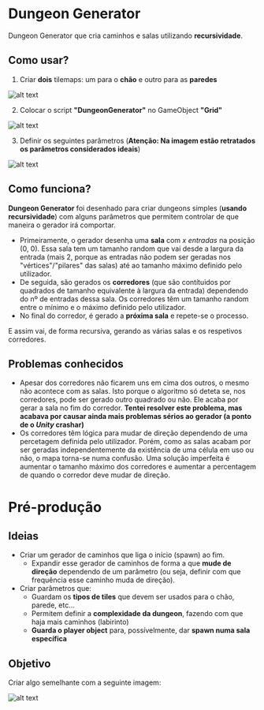 # Dungeon Generator
Dungeon Generator que cria caminhos e salas utilizando **recursividade**.
## Como usar?
1. Criar **dois** tilemaps: um para o **chão** e outro para as **paredes**

![alt text](https://media.milanote.com/p/images/1JKaqz1o5t530F/aXU/imagem.png)

2. Colocar o script **"DungeonGenerator"** no GameObject **"Grid"**

![alt text](https://media.milanote.com/p/images/1JKaw11o5t530I/dv8/imagem.png)

3. Definir os seguintes parâmetros (**Atenção: Na imagem estão retratados os parâmetros considerados ideais**)

![alt text](https://media.milanote.com/p/images/1JKati1o5t530G/QVB/imagem.png)

## Como funciona?
**Dungeon Generator** foi desenhado para criar dungeons simples (**usando recursividade**) com alguns parâmetros que permitem controlar de que maneira o gerador irá comportar.
- Primeiramente, o gerador desenha uma **sala** com *x entradas* na posição (0, 0). Essa sala tem um tamanho random que vai desde a largura da entrada (mais 2, porque as entradas não podem ser geradas nos "vértices"/"pilares" das salas) até ao tamanho máximo definido pelo utilizador.
- De seguida, são gerados os **corredores** (que são contítuidos por quadrados de tamanho equivalente à largura da entrada) dependendo do nº de entradas dessa sala. Os corredores têm um tamanho random entre o mínimo e o máximo definido pelo utilizador.
- No final do corredor, é gerado a **próxima sala** e repete-se o processo.

E assim vai, de forma recursiva, gerando as várias salas e os respetivos corredores.

## Problemas conhecidos
- Apesar dos corredores não ficarem uns em cima dos outros, o mesmo não acontece com as salas. Isto porque o algoritmo só deteta se, nos corredores, pode ser gerado outro quadrado ou não. Ele acaba por gerar a sala no fim do corredor. **Tentei resolver este problema, mas acabava por causar ainda mais problemas sérios ao gerador (a ponto de o *Unity* crashar)**
- Os corredores têm lógica para mudar de direção dependendo de uma percetagem definida pelo utilizador. Porém, como as salas acabam por ser geradas independentemente da existência de uma célula em uso ou não, o mapa torna-se numa confusão. Uma solução imperfeita é aumentar o tamanho máximo dos corredores e aumentar a percentagem de quando o corredor deve mudar de direção.

# Pré-produção
## Ideias
- Criar um gerador de caminhos que liga o início (spawn) ao fim.
  - Expandir esse gerador de caminhos de forma a que **mude de direção** dependendo de um parâmetro (ou seja, definir com que frequência esse caminho muda de direção).
- Criar parâmetros que:
  - Guardam os **tipos de tiles** que devem ser usados para o chão, parede, etc...
  - Permitem definir a **complexidade da dungeon**, fazendo com que haja mais caminhos (labirinto)
  - **Guarda o player object** para, possívelmente, dar **spawn numa sala específica**
## Objetivo
Criar algo semelhante com a seguinte imagem:

![alt text](https://media.milanote.com/p/images/1JF6yS1p7Gd08o/5ff/imagem.png)
